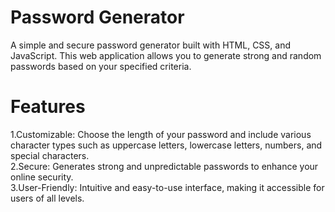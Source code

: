    # Password Generator  
A simple and secure password generator built with HTML, CSS, and JavaScript. This web application allows you to generate strong and random passwords based on your specified criteria.
     
# Features
 
  1.Customizable: Choose the length of your password and include various character types such as uppercase letters, lowercase letters, numbers, and special characters.</br>
  2.Secure: Generates strong and unpredictable passwords to enhance your online security.</br>
  3.User-Friendly: Intuitive and easy-to-use interface, making it accessible for users of all levels.      
   
 
   
 
  
  
 
           
 
 
